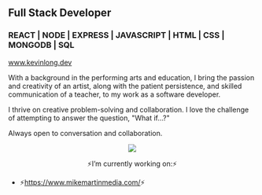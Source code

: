 <!-- ![Header](./github-header-image.png) -->
## Full Stack Developer 
### REACT | NODE | EXPRESS | JAVASCRIPT | HTML | CSS | MONGODB | SQL

<a href='https://kevinlong.dev/' target='_blank'>www.kevinlong.dev</a>

With a background in the performing arts and education, I bring the passion and creativity of an artist, along with the patient persistence, and skilled communication of a teacher, to my work as a software developer.

I thrive on creative problem-solving and collaboration. I love the challenge of attempting to answer the question, "What if...?"

Always open to conversation and collaboration.

<!--<p align="center">
  <a href="https://github-readme-stats.vercel.app">
    <img src="https://github-readme-stats.vercel.app/api/top-langs/?username=KLong75&theme=transparent" />
    <img src="https://github-readme-stats.vercel.app/api?username=KLong75&show_icons=true&theme=transparent" /> 
  </a>
</p> -->

 <p align="center">
  <a href="https://skillicons.dev">
    <img src="https://skillicons.dev/icons?i=github,vscode,html,css,js,mongodb,express,react,nodejs,materialui" />
  </a>
</p> 

<!-- <p align="center">
  <a href="https://komarev.com">
    <img src="https://komarev.com/ghpvc/?username=KLong75" />
  </a>
</p> -->

<p align="center">
  ⚡I’m currently working on:⚡ 
  <ul >
    <li>⚡<a href='https://www.mikemartinmedia.com/'>https://www.mikemartinmedia.com/</a>⚡</li> 
  </ul>
</p>

<!--
**KLong75/KLong75** is a ✨ _special_ ✨ repository because its `README.md` (this file) appears on your GitHub profile.

Here are some ideas to get you started:

- 🔭 I’m currently working on ...
- 🌱 I’m currently learning ...
- 👯 I’m looking to collaborate on ...
- 🤔 I’m looking for help with ...
- 💬 Ask me about ...
- 📫 How to reach me: ...
- 😄 Pronouns: ...
- ⚡ Fun fact: ...
![Your Repository's Stats](https://github-readme-stats.vercel.app/api/top-langs/?username=KLong75&theme=blue-green)
![Your Repository's Stats](https://github-readme-stats.vercel.app/api?username=KLong75&show_icons=true)
-->
